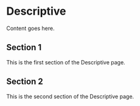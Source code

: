 # Descriptive

Content goes here.

## Section 1

This is the first section of the Descriptive page.

## Section 2

This is the second section of the Descriptive page.


